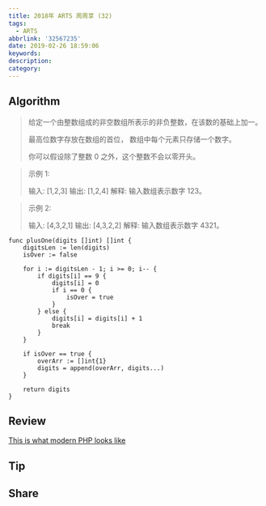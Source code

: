 ```yaml
---
title: 2018年 ARTS 周周享 (32)
tags:
  - ARTS
abbrlink: '32567235'
date: 2019-02-26 18:59:06
keywords:
description:
category:
---
```



## Algorithm

> 给定一个由整数组成的非空数组所表示的非负整数，在该数的基础上加一。
> 
> 最高位数字存放在数组的首位， 数组中每个元素只存储一个数字。
> 
> 你可以假设除了整数 0 之外，这个整数不会以零开头。

> 示例 1:
>
> 输入: [1,2,3]
> 输出: [1,2,4]
> 解释: 输入数组表示数字 123。

> 示例 2:
>
> 输入: [4,3,2,1]
> 输出: [4,3,2,2]
> 解释: 输入数组表示数字 4321。

```golang
func plusOne(digits []int) []int {
    digitsLen := len(digits)
    isOver := false
    
    for i := digitsLen - 1; i >= 0; i-- {
        if digits[i] == 9 {
            digits[i] = 0
            if i == 0 {
                isOver = true
            }
        } else {
            digits[i] = digits[i] + 1
            break
        }
    }
    
    if isOver == true {
        overArr := []int{1}
        digits = append(overArr, digits...)
    }
    
    return digits
}
```

## Review

[This is what modern PHP looks like](#https://medium.freecodecamp.org/this-is-what-modern-php-looks-like-769192a1320)


## Tip

## Share

